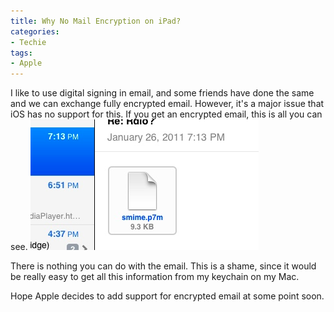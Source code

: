 ```yaml
---
title: Why No Mail Encryption on iPad?
categories:
- Techie
tags:
- Apple
---
```


I like to use digital signing in email, and some friends have done the same and we can exchange fully encrypted email. However, it's a major issue that iOS has no support for this. If you get an encrypted email, this is all you can see.
![](/assets/posts/2011/encrypted-email-on-ipad.png)

There is nothing you can do with the email. This is a shame, since it would be really easy to get all this information from my keychain on my Mac.

Hope Apple decides to add support for encrypted email at some point soon.
